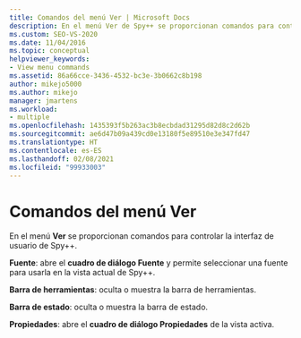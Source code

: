 ```yaml
---
title: Comandos del menú Ver | Microsoft Docs
description: En el menú Ver de Spy++ se proporcionan comandos para controlar la interfaz de usuario. Vea una lista de los comandos del menú Ver con una breve descripción de cada uno.
ms.custom: SEO-VS-2020
ms.date: 11/04/2016
ms.topic: conceptual
helpviewer_keywords:
- View menu commands
ms.assetid: 86a66cce-3436-4532-bc3e-3b0662c8b198
author: mikejo5000
ms.author: mikejo
manager: jmartens
ms.workload:
- multiple
ms.openlocfilehash: 1435393f5b263ac3b8ecbdad31295d82d8c2d62b
ms.sourcegitcommit: ae6d47b09a439cd0e13180f5e89510e3e347fd47
ms.translationtype: HT
ms.contentlocale: es-ES
ms.lasthandoff: 02/08/2021
ms.locfileid: "99933003"
---
```

# <a name="view-menu-commands"></a>Comandos del menú Ver
En el menú **Ver** se proporcionan comandos para controlar la interfaz de usuario de Spy++.

 **Fuente**: abre el **cuadro de diálogo Fuente**  y permite seleccionar una fuente para usarla en la vista actual de Spy++.

 **Barra de herramientas**: oculta o muestra la barra de herramientas.

 **Barra de estado**: oculta o muestra la barra de estado.

 **Propiedades**: abre el **cuadro de diálogo Propiedades** de la vista activa.